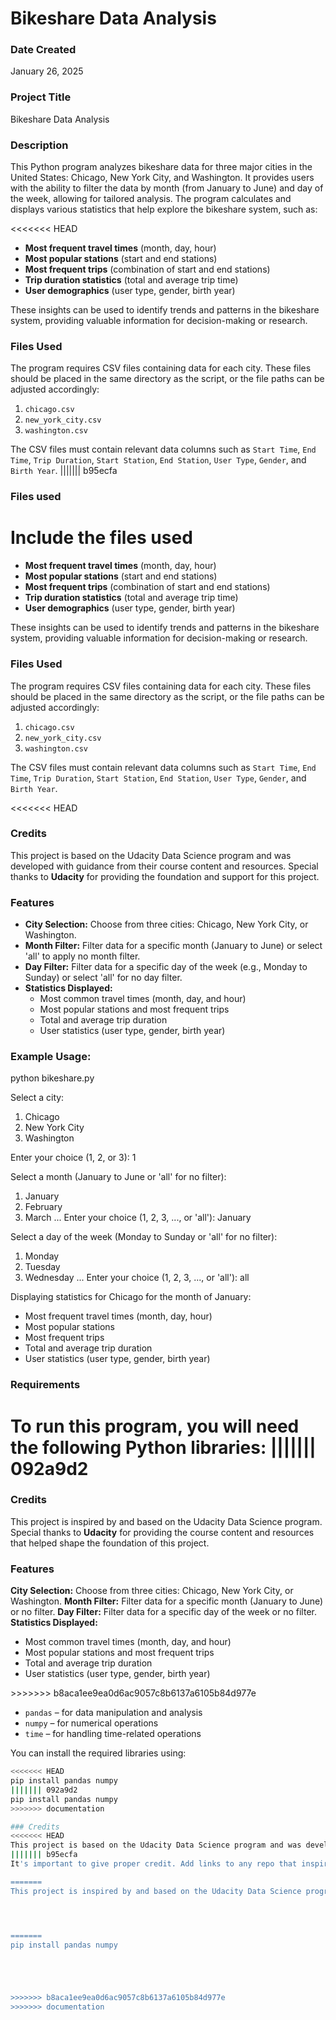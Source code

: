 # Bikeshare Data Analysis

### Date Created
January 26, 2025

### Project Title
Bikeshare Data Analysis

### Description
This Python program analyzes bikeshare data for three major cities in the United States: Chicago, New York City, and Washington. It provides users with the ability to filter the data by month (from January to June) and day of the week, allowing for tailored analysis. The program calculates and displays various statistics that help explore the bikeshare system, such as:

<<<<<<< HEAD
- **Most frequent travel times** (month, day, hour)
- **Most popular stations** (start and end stations)
- **Most frequent trips** (combination of start and end stations)
- **Trip duration statistics** (total and average trip time)
- **User demographics** (user type, gender, birth year)

These insights can be used to identify trends and patterns in the bikeshare system, providing valuable information for decision-making or research.

### Files Used
The program requires CSV files containing data for each city. These files should be placed in the same directory as the script, or the file paths can be adjusted accordingly:

1. `chicago.csv`
2. `new_york_city.csv`
3. `washington.csv`

The CSV files must contain relevant data columns such as `Start Time`, `End Time`, `Trip Duration`, `Start Station`, `End Station`, `User Type`, `Gender`, and `Birth Year`.
||||||| b95ecfa
### Files used
Include the files used
=======
- **Most frequent travel times** (month, day, hour)
- **Most popular stations** (start and end stations)
- **Most frequent trips** (combination of start and end stations)
- **Trip duration statistics** (total and average trip time)
- **User demographics** (user type, gender, birth year)

These insights can be used to identify trends and patterns in the bikeshare system, providing valuable information for decision-making or research.

### Files Used
The program requires CSV files containing data for each city. These files should be placed in the same directory as the script, or the file paths can be adjusted accordingly:

1. `chicago.csv`
2. `new_york_city.csv`
3. `washington.csv`

The CSV files must contain relevant data columns such as `Start Time`, `End Time`, `Trip Duration`, `Start Station`, `End Station`, `User Type`, `Gender`, and `Birth Year`.

<<<<<<< HEAD
### Credits
This project is based on the Udacity Data Science program and was developed with guidance from their course content and resources. Special thanks to **Udacity** for providing the foundation and support for this project.

### Features
- **City Selection:** Choose from three cities: Chicago, New York City, or Washington.
- **Month Filter:** Filter data for a specific month (January to June) or select 'all' to apply no month filter.
- **Day Filter:** Filter data for a specific day of the week (e.g., Monday to Sunday) or select 'all' for no day filter.
- **Statistics Displayed:**
  - Most common travel times (month, day, and hour)
  - Most popular stations and most frequent trips
  - Total and average trip duration
  - User statistics (user type, gender, birth year)

### Example Usage:
python bikeshare.py

Select a city:
1. Chicago
2. New York City
3. Washington

Enter your choice (1, 2, or 3): 1

Select a month (January to June or 'all' for no filter):
1. January
2. February
3. March
...
Enter your choice (1, 2, 3, ..., or 'all'): January

Select a day of the week (Monday to Sunday or 'all' for no filter):
1. Monday
2. Tuesday
3. Wednesday
...
Enter your choice (1, 2, 3, ..., or 'all'): all

Displaying statistics for Chicago for the month of January:

- Most frequent travel times (month, day, hour)
- Most popular stations
- Most frequent trips
- Total and average trip duration
- User statistics (user type, gender, birth year)

### Requirements
To run this program, you will need the following Python libraries:
||||||| 092a9d2
=======
### Credits
This project is inspired by and based on the Udacity Data Science program. Special thanks to **Udacity** for providing the course content and resources that helped shape the foundation of this project.

### Features ###
**City Selection:** Choose from three cities: Chicago, New York City, or Washington.
**Month Filter:** Filter data for a specific month (January to June) or no filter.
**Day Filter:** Filter data for a specific day of the week or no filter.
**Statistics Displayed:**
<ul>
<li>Most common travel times (month, day, and hour)</li>
<li>Most popular stations and most frequent trips</li>
<li>Total and average trip duration</li>
<li>User statistics (user type, gender, birth year)</li>
</ul>
>>>>>>> b8aca1ee9ea0d6ac9057c8b6137a6105b84d977e

- `pandas` – for data manipulation and analysis
- `numpy` – for numerical operations
- `time` – for handling time-related operations

You can install the required libraries using:

```bash
<<<<<<< HEAD
pip install pandas numpy 
||||||| 092a9d2
pip install pandas numpy
>>>>>>> documentation

### Credits
<<<<<<< HEAD
This project is based on the Udacity Data Science program and was developed with guidance from their course content and resources. Special thanks to **Udacity** for providing the foundation and support for this project.
||||||| b95ecfa
It's important to give proper credit. Add links to any repo that inspired you or blogposts you consulted.

=======
This project is inspired by and based on the Udacity Data Science program. Special thanks to **Udacity** for providing the course content and resources that helped shape the foundation of this project.




=======
pip install pandas numpy





>>>>>>> b8aca1ee9ea0d6ac9057c8b6137a6105b84d977e
>>>>>>> documentation
